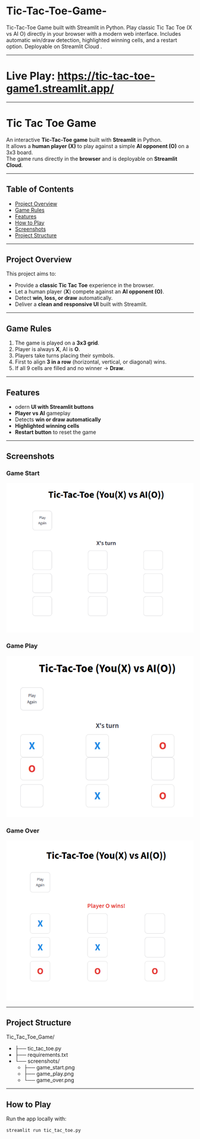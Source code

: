 # Tic-Tac-Toe-Game-
 Tic-Tac-Toe Game built with Streamlit in Python.   Play classic Tic Tac Toe (X vs AI O) directly in your browser with a modern web interface.   Includes automatic win/draw detection, highlighted winning cells, and a restart option.   Deployable on Streamlit Cloud .


---

 # Live Play: https://tic-tac-toe-game1.streamlit.app/

---


#  Tic Tac Toe Game  


An interactive **Tic-Tac-Toe game** built with **Streamlit** in Python.  
It allows a **human player (X)** to play against a simple **AI opponent (O)** on a 3x3 board.  
The game runs directly in the **browser** and is deployable on **Streamlit Cloud**.  

---

##  Table of Contents

- [Project Overview](#project-overview)  
- [Game Rules](#game-rules)  
- [Features](#features)  
- [How to Play](#how-to-play)  
- [Screenshots](#screenshots)  
- [Project Structure](#project-structure)  


---

##  Project Overview

This project aims to:

- Provide a **classic Tic Tac Toe** experience in the browser.  
- Let a human player (**X**) compete against an **AI opponent (O)**.  
- Detect **win, loss, or draw** automatically.  
- Deliver a **clean and responsive UI** built with Streamlit.  

---

##  Game Rules

1. The game is played on a **3x3 grid**.  
2. Player is always **X**, AI is **O**.  
3. Players take turns placing their symbols.  
4. First to align **3 in a row** (horizontal, vertical, or diagonal) wins.  
5. If all 9 cells are filled and no winner → **Draw**.  

---

##  Features

-  odern **UI with Streamlit buttons**  
-  **Player vs AI** gameplay  
-  Detects **win or draw automatically**  
-  **Highlighted winning cells**  
-  **Restart button** to reset the game  


---

##   Screenshots

###  Game Start  


![Game Start](/Tic_Tac_Toe_Game/screenshots/game_start.png)

###  Game Play 


![Game Play](/Tic_Tac_Toe_Game/screenshots/game_play.png)

###  Game Over


![Game Over](/Tic_Tac_Toe_Game/screenshots/game_over.png)



---

##  Project Structure

Tic_Tac_Toe_Game/
- ├── tic_tac_toe.py        
- ├── requirements.txt                     
- └── screenshots/          
    - ├── game_start.png
    - ├── game_play.png
    - └── game_over.png

---

##  How to Play

Run the app locally with:

```bash
streamlit run tic_tac_toe.py

